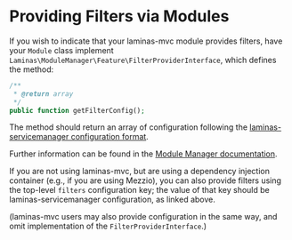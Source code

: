 # Providing Filters via Modules

If you wish to indicate that your laminas-mvc module provides filters, have your `Module` class implement `Laminas\ModuleManager\Feature\FilterProviderInterface`, which defines the method:

```php
/**
 * @return array
 */
public function getFilterConfig();
```

The method should return an array of configuration following the [laminas-servicemanager configuration format](https://docs.laminas.dev/laminas-servicemanager/configuring-the-service-manager/).

Further information can be found in the [Module Manager documentation](https://docs.laminas.dev/laminas-modulemanager/module-manager/#servicelistener).

If you are not using laminas-mvc, but are using a dependency injection container (e.g., if you are using Mezzio), you can also provide filters using the top-level `filters` configuration key; the value of that key should be laminas-servicemanager configuration, as linked above.

(laminas-mvc users may also provide configuration in the same way, and omit implementation of the `FilterProviderInterface`.)
